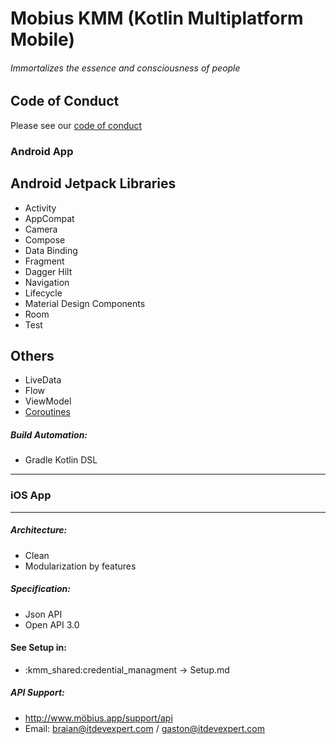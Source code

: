 # Mobius KMM (Kotlin Multiplatform Mobile)

###### Immortalizes the essence and consciousness of people

## Code of Conduct
Please see our [code of conduct](https://github.com/Coronel-B/Mobius-Android/blob/master/documentation/CODE_OF_CONDUCT.md)

### Android App

Android Jetpack Libraries
 --------------
 * Activity
 * AppCompat
 * Camera
 * Compose
 * Data Binding
 * Fragment
 * Dagger Hilt
 * Navigation
 * Lifecycle
 * Material Design Components
 * Room
 * Test

  Others
  --------------
 * LiveData 
 * Flow
 * ViewModel
 * [Coroutines](https://kotlinlang.org/docs/reference/coroutines-overview.html)
 
 ##### Build Automation:
  * Gradle Kotlin DSL

___
 
### iOS App
 
___

 
##### Architecture:
  * Clean
  * Modularization by features
  
##### Specification:
  * Json API
  * Open API 3.0
  
#### See Setup in:

 * :kmm_shared:credential_managment -> Setup.md
 
 ##### API Support:
  * http://www.möbius.app/support/api
  * Email: braian@itdevexpert.com / gaston@itdevexpert.com